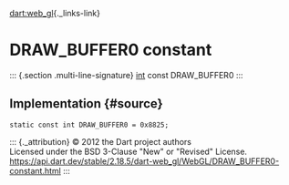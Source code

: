 [dart:web\_gl](../../dart-web_gl/dart-web_gl-library){._links-link}

DRAW\_BUFFER0 constant
======================

::: {.section .multi-line-signature}
[int](../../dart-core/int-class) const DRAW\_BUFFER0
:::

Implementation {#source}
--------------

``` {.language-dart data-language="dart"}
static const int DRAW_BUFFER0 = 0x8825;
```

::: {._attribution}
© 2012 the Dart project authors\
Licensed under the BSD 3-Clause \"New\" or \"Revised\" License.\
<https://api.dart.dev/stable/2.18.5/dart-web_gl/WebGL/DRAW_BUFFER0-constant.html>
:::
